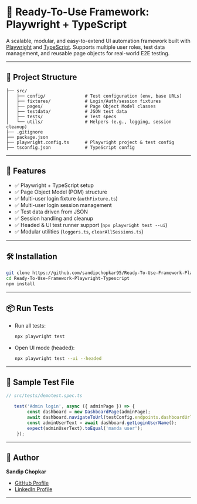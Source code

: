 
# 📘 Ready-To-Use Framework: Playwright + TypeScript

A scalable, modular, and easy-to-extend UI automation framework built with [Playwright](https://playwright.dev/) and [TypeScript](https://www.typescriptlang.org/). Supports multiple user roles, test data management, and reusable page objects for real-world E2E testing.

---

## 📂 Project Structure

```
├── src/
│   ├── config/               # Test configuration (env, base URLs)
│   ├── fixtures/             # Login/Auth/session fixtures
│   ├── pages/                # Page Object Model classes
│   ├── testdata/             # JSON test data
│   ├── tests/                # Test specs
│   └── utils/                # Helpers (e.g., logging, session cleanup)
├── .gitignore
├── package.json
├── playwright.config.ts      # Playwright project & test config
├── tsconfig.json             # TypeScript config
```

---

## 🚀 Features

- ✅ Playwright + TypeScript setup
- ✅ Page Object Model (POM) structure
- ✅ Multi-user login fixture (`authFixture.ts`)
- ✅ Multi-user login session management
- ✅ Test data driven from JSON
- ✅ Session handling and cleanup
- ✅ Headed & UI test runner support (`npx playwright test --ui`)
- ✅ Modular utilities (`loggers.ts`, `clearAllSessions.ts`)

---

## 🛠 Installation

```bash
git clone https://github.com/sandipchopkar95/Ready-To-Use-Framework-Playwright-Typescript.git
cd Ready-To-Use-Framework-Playwright-Typescript
npm install
```

---

## 📦 Run Tests

- Run all tests:
  ```bash
  npx playwright test
  ```

- Open UI mode (headed):
  ```bash
  npx playwright test --ui --headed
  ```

---

## 🧪 Sample Test File

```ts
// src/tests/demotest.spec.ts

   test('Admin login', async ({ adminPage }) => {
        const dashboard = new DashboardPage(adminPage);
        await dashboard.navigateToUrl(testConfig.endpoints.dashboardUrl);
        const adminUserText = await dashboard.getLoginUserName();
        expect(adminUserText).toEqual('manda user');
    });
```

---

## 👤 Author

**Sandip Chopkar**  
- [GitHub Profile](https://github.com/sandipchopkar95)  
- [LinkedIn Profile](https://www.linkedin.com/in/sandip-chopkar)

---

